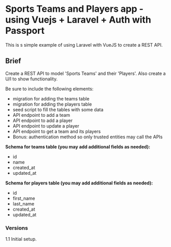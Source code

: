 # Sports Teams and Players app - using Vuejs + Laravel + Auth with Passport

This is s simple example of using Laravel with VueJS to create a REST API.

## Brief

Create a REST API to model 'Sports Teams' and their 'Players'. Also create a U/I to show functionality.

Be sure to include the following elements:

* migration for adding the teams table
* migration for adding the players table
* seed script to fill the tables with some data
* API endpoint to add a team
* API endpoint to add a player
* API endpoint to update a player
* API endpoint to get a team and its players
* Bonus: authentication method so only trusted entities may call the APIs

**Schema for teams table (you may add additional fields as needed):**

* id
* name
* created_at
* updated_at

**Schema for players table (you may add additional fields as needed):**
* id
* first_name
* last_name
* created_at
* updated_at

### Versions

1.1 Initial setup.
